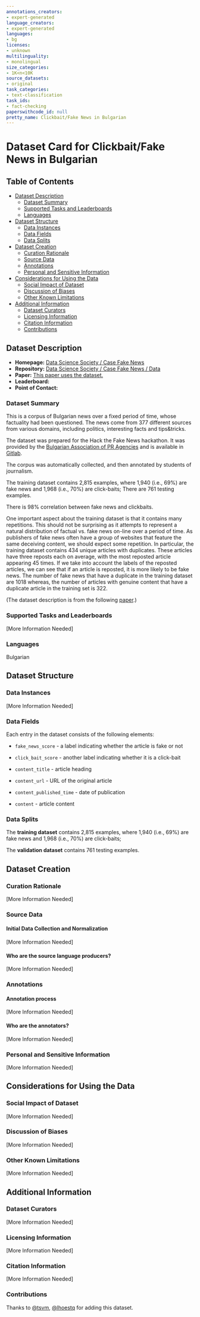 ```yaml
---
annotations_creators:
- expert-generated
language_creators:
- expert-generated
languages:
- bg
licenses:
- unknown
multilinguality:
- monolingual
size_categories:
- 1K<n<10K
source_datasets:
- original
task_categories:
- text-classification
task_ids:
- fact-checking
paperswithcode_id: null
pretty_name: Clickbait/Fake News in Bulgarian
---
```


# Dataset Card for Clickbait/Fake News in Bulgarian

## Table of Contents
- [Dataset Description](#dataset-description)
  - [Dataset Summary](#dataset-summary)
  - [Supported Tasks and Leaderboards](#supported-tasks-and-leaderboards)
  - [Languages](#languages)
- [Dataset Structure](#dataset-structure)
  - [Data Instances](#data-instances)
  - [Data Fields](#data-fields)
  - [Data Splits](#data-splits)
- [Dataset Creation](#dataset-creation)
  - [Curation Rationale](#curation-rationale)
  - [Source Data](#source-data)
  - [Annotations](#annotations)
  - [Personal and Sensitive Information](#personal-and-sensitive-information)
- [Considerations for Using the Data](#considerations-for-using-the-data)
  - [Social Impact of Dataset](#social-impact-of-dataset)
  - [Discussion of Biases](#discussion-of-biases)
  - [Other Known Limitations](#other-known-limitations)
- [Additional Information](#additional-information)
  - [Dataset Curators](#dataset-curators)
  - [Licensing Information](#licensing-information)
  - [Citation Information](#citation-information)
  - [Contributions](#contributions)

## Dataset Description

- **Homepage:** [Data Science Society / Case Fake News](https://gitlab.com/datasciencesociety/case_fake_news)
- **Repository:** [Data Science Society / Case Fake News / Data](https://gitlab.com/datasciencesociety/case_fake_news/-/tree/master/data)
- **Paper:** [This paper uses the dataset.](https://www.acl-bg.org/proceedings/2017/RANLP%202017/pdf/RANLP045.pdf)
- **Leaderboard:**
- **Point of Contact:**

### Dataset Summary

This is a corpus of Bulgarian news over a fixed period of time, whose factuality had been questioned. 
The news come from 377 different sources from various domains, including politics, interesting facts and tips&tricks.

The dataset was prepared for the Hack the
Fake News hackathon. It was provided by the
[Bulgarian Association of PR Agencies](http://www.bapra.bg/) and is
available in [Gitlab](https://gitlab.com/datasciencesociety/). 

The corpus was automatically collected, and then annotated by students of journalism. 

The training dataset contains 2,815 examples, where 1,940 (i.e., 69%) are fake news
and 1,968 (i.e., 70%) are click-baits; There are 761 testing examples. 

There is 98% correlation between fake news and clickbaits.

One important aspect about the training dataset is that it contains many repetitions.
This should not be surprising as it attempts to represent a natural distribution of factual
vs. fake news on-line over a period of time. As publishers of fake news often have a group of
websites that feature the same deceiving content, we should expect some repetition.
In particular, the training dataset contains
434 unique articles with duplicates. These articles have three reposts each on average, with
the most reposted article appearing 45 times.
If we take into account the labels of the reposted articles, we can see that if an article
is reposted, it is more likely to be fake news.
The number of fake news that have a duplicate in the training dataset are 1018 whereas,
the number of articles with genuine content
that have a duplicate article in the training set is 322.

(The dataset description is from the following [paper](https://www.acl-bg.org/proceedings/2017/RANLP%202017/pdf/RANLP045.pdf).)

### Supported Tasks and Leaderboards

[More Information Needed]

### Languages

Bulgarian

## Dataset Structure

### Data Instances

[More Information Needed]

### Data Fields

Each entry in the dataset consists of the following elements: 

* `fake_news_score` - a label indicating whether the article is fake or not

* `click_bait_score` - another label indicating whether it is a click-bait

* `content_title` - article heading

* `content_url` - URL of the original article

* `content_published_time` - date of publication

* `content` - article content 


### Data Splits

The **training dataset** contains 2,815 examples, where 1,940 (i.e., 69%) are fake news
and 1,968 (i.e., 70%) are click-baits; 

The **validation dataset** contains 761 testing examples. 

## Dataset Creation

### Curation Rationale

[More Information Needed]

### Source Data

#### Initial Data Collection and Normalization

[More Information Needed]

#### Who are the source language producers?

[More Information Needed]

### Annotations

#### Annotation process

[More Information Needed]

#### Who are the annotators?

[More Information Needed]

### Personal and Sensitive Information

[More Information Needed]

## Considerations for Using the Data

### Social Impact of Dataset

[More Information Needed]

### Discussion of Biases

[More Information Needed]

### Other Known Limitations

[More Information Needed]

## Additional Information

### Dataset Curators

[More Information Needed]

### Licensing Information

[More Information Needed]

### Citation Information

[More Information Needed]

### Contributions

Thanks to [@tsvm](https://github.com/tsvm), [@lhoestq](https://github.com/lhoestq) for adding this dataset.
